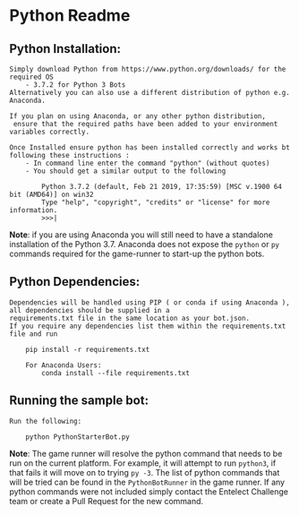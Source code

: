 # Python Readme

## Python Installation:

	Simply download Python from https://www.python.org/downloads/ for the required OS
		- 3.7.2 for Python 3 Bots
	Alternatively you can also use a different distribution of python e.g. Anaconda.
		
	If you plan on using Anaconda, or any other python distribution,
	 ensure that the required paths have been added to your environment variables correctly.
	
	Once Installed ensure python has been installed correctly and works bt following these instructions :
		- In command line enter the command "python" (without quotes)
		- You should get a similar output to the following

			Python 3.7.2 (default, Feb 21 2019, 17:35:59) [MSC v.1900 64 bit (AMD64)] on win32
			Type "help", "copyright", "credits" or "license" for more information.
			>>>|

**Note**: if you are using Anaconda you will still need to have a standalone installation of the Python 3.7. Anaconda does not expose the `python` or `py` commands required for the game-runner to start-up the python bots.

## Python Dependencies:

	Dependencies will be handled using PIP ( or conda if using Anaconda ), all dependencies should be supplied in a 
	requirements.txt file in the same location as your bot.json. 
	If you require any dependencies list them within the requirements.txt file and run
		
		pip install -r requirements.txt
		
		For Anaconda Users:
		    conda install --file requirements.txt
		

## Running the sample bot:

	Run the following:
		
		python PythonStarterBot.py

**Note**: The game runner will resolve the python command that needs to be run on the current platform. 
For example, it will attempt to run `python3`, if that fails it will move on to trying `py -3`. 
The list of python commands that will be tried can be found in the `PythonBotRunner` in the game runner. 
If any python commands were not included simply contact the Entelect Challenge team or create a Pull Request for the new command. 